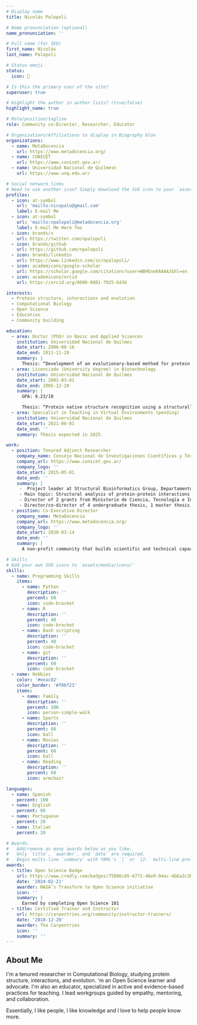 ```yaml
---
# Display name
title: Nicolás Palopoli

# Name pronunciation (optional)
name_pronunciation: ''

# Full name (for SEO)
first_name: Nicolás
last_name: Palopoli

# Status emoji
status:
  icon: 🤗

# Is this the primary user of the site?
superuser: true

# Highlight the author in author lists? (true/false)
highlight_name: true

# Role/position/tagline
role: Community co-Director, Researcher, Educator

# Organizations/Affiliations to display in Biography blox
organizations:
  - name: MetaDocencia
    url: https://www.metadocencia.org/
  - name: CONICET
    url: https://www.conicet.gov.ar/
  - name: Universidad Nacional de Quilmesn
    url: https://www.unq.edu.ar/

# Social network links
# Need to use another icon? Simply download the SVG icon to your `assets/media/icons/` folder.
profiles:
  - icon: at-symbol
    url: 'mailto:nicopalo@gmail.com'
    label: E-mail Me
  - icon: at-symbol
    url: 'mailto:npalopoli@metadocencia.org'
    label: E-mail Me Here Too
  - icon: brands/x
    url: https://twitter.com/npalopoli
  - icon: brands/github
    url: https://github.com/npalopoli
  - icon: brands/linkedin
    url: https://www.linkedin.com/in/npalopoli/
  - icon: academicons/google-scholar
    url: https://scholar.google.com/citations?user=WBHEne0AAAAJ&hl=en
  - icon: academicons/orcid
    url: https://orcid.org/0000-0001-7925-6436

interests:
  - Protein structure, interactions and evolution
  - Computational Biology
  - Open Science
  - Education
  - Community building

education:
  - area: Doctor (PhD) in Basic and Applied Sciences
    institution: Universidad Nacional de Quilmes
    date_start: 2006-08-16
    date_end: 2011-11-29
    summary: |
      Thesis: “Development of an evolutionary-based method for protein tertiary structure validation and its application to starch synthase characterization”. Supervisor: Dr. Gustavo Parisi, UNQ. Co-supervisor: Dr. Diego Gómez Casati, Universidad Nacional de San Martín (UNSAM), Argentina.
  - area: Licenciado (University degree) in Biotechnology
    institution: Universidad Nacional de Quilmes
    date_start: 2001-03-01
    date_end: 2005-12-20
    summary: |
      GPA: 9.23/10

      Thesis: “Protein native structure recognition using a structurally based evolution model”. Advisor: Dr. Gustavo Parisi.
  - area: Specialist in Teaching in Virtual Environments (pending)
    institution: Universidad Nacional de Quilmes
    date_start: 2021-08-01
    date_end: ''
    summary: Thesis expected in 2025.

work:
  - position: Tenured Adjunct Researcher
    company_name: Consejo Nacional de Investigaciones Científicas y Técnicas (CONICET), Argentina.
    company_url: https://www.conicet.gov.ar/
    company_logo: ''
    date_start: 2015-05-01
    date_end: ''
    summary: |
     -  Project leader at Structural Bioinformatics Group, Departamento de Ciencia y Tecnología, UNQ) Group Leader: Dr. G. Parisi.
     - Main topic: Structural analysis of protein-protein interactions mediated by short linear motifs
     - Director of 2 grants from Ministerio de Ciencia, Tecnología e Innovación of Argentina (MinCyT). Co-director of 1 grant from UNQ. Researcher in 2 grants from CONICET and 2 from Horizon 2020 MSCA-RISE by the European Union.
     - Director/co-director of 4 undergraduate thesis, 1 master thesis, 3 PhD candidates, and 2 postdoctoral researchers.
  - position: Co-Executive Director
    company_name: MetaDocencia
    company_url: https://www.metadocencia.org/
    company_logo: ''
    date_start: 2020-03-14
    date_end: ''
    summary: |
      A non-profit community that builds scientific and technical capacities in Latin America by co-developing networks, active learning spaces, and accessible resources.

# Skills
# Add your own SVG icons to `assets/media/icons/`
skills:
  - name: Programming Skills
    items:
      - name: Python
        description: ''
        percent: 60
        icon: code-bracket
      - name: R
        description: ''
        percent: 40
        icon: code-bracket
      - name: Bash scripting
        description: ''
        percent: 40
        icon: code-bracket
      - name: git
        description: ''
        percent: 60
        icon: code-bracket
  - name: Hobbies
    color: '#eeac02'
    color_border: '#f0bf23'
    items:
      - name: Family
        description: ''
        percent: 100
        icon: person-simple-walk
      - name: Sports
        description: ''
        percent: 80
        icon: ball
      - name: Movies
        description: ''
        percent: 60
        icon: ball
      - name: Reading
        description: ''
        percent: 60
        icon: armchair

languages:
  - name: Spanish
    percent: 100
  - name: English
    percent: 80
  - name: Portuguese
    percent: 20
  - name: Italian
    percent: 20

# Awards.
#   Add/remove as many awards below as you like.
#   Only `title`, `awarder`, and `date` are required.
#   Begin multi-line `summary` with YAML's `|` or `|2-` multi-line prefix and indent 2 spaces below.
awards:
  - title: Open Science Badge
    url: https://www.credly.com/badges/75806c05-6771-46e9-94ac-4b6a2c3b53f5/public_url
    date: '2024-02-21'
    awarder: NASA’s Transform to Open Science initiative
    icon: ''
    summary: |
      Earned by completing Open Science 101
  - title: Certified Trainer and Instructor
    url: https://carpentries.org/community/instructor-trainers/
    date: '2018-12-20'
    awarder: The Carpentries
    icon: ''
    summary: ''
---
```


## About Me

I'm a tenured researcher in Computational Biology, studying protein structure, interactions, and evolution. 'm an Open Science learner and advocate. I'm also an educator, specialized in active and evidence-based practices for teaching. I lead workgroups guided by empathy, mentoring, and collaboration.

Essentially, I like people, I like knowledge and I love to help people know more.
